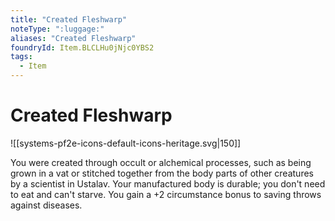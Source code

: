 ```yaml
---
title: "Created Fleshwarp"
noteType: ":luggage:"
aliases: "Created Fleshwarp"
foundryId: Item.BLCLHu0jNjc0YBS2
tags:
  - Item
---
```


# Created Fleshwarp
![[systems-pf2e-icons-default-icons-heritage.svg|150]]

You were created through occult or alchemical processes, such as being grown in a vat or stitched together from the body parts of other creatures by a scientist in Ustalav. Your manufactured body is durable; you don't need to eat and can't starve. You gain a +2 circumstance bonus to saving throws against diseases.
